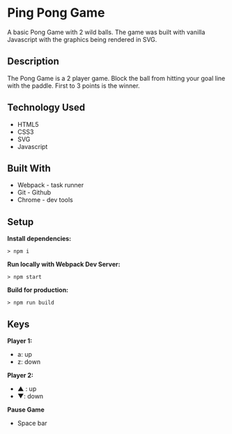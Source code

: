 # Ping Pong Game

A basic Pong Game with 2 wild balls. The game was built with vanilla Javascript with the graphics being rendered in SVG.



## Description

The Pong Game is a 2 player game. Block the ball from hitting your goal line with the paddle. First to 3 points is the winner.

## Technology Used
* HTML5
* CSS3
* SVG
* Javascript

## Built With


* Webpack - task runner
* Git - Github
* Chrome - dev tools

## Setup

**Install dependencies:**

`> npm i`

**Run locally with Webpack Dev Server:**

`> npm start`

**Build for production:**

`> npm run build`

## Keys

**Player 1:**
* a: up
* z: down

**Player 2:**
* ▲ : up
* ▼: down

**Pause Game**
* Space bar
